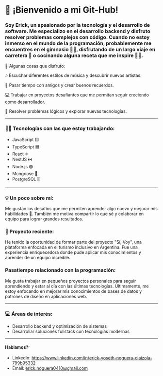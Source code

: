 # 👋  ¡Bienvenido a mi Git-Hub!



### Soy Erick, un apasionado por la tecnología y el desarrollo de software. Me especializo en el desarrollo backend y disfruto resolver problemas complejos con código. Cuando no estoy inmerso en el mundo de la programación, probablemente me encuentres en el gimnasio 🏋️‍♂️, disfrutando de un largo viaje en carretera 🚗 o cocinando alguna receta que me inspire 👨‍🍳.

 🎯 Algunas cosas que disfruto:

 🎶 Escuchar diferentes estilos de música y descubrir nuevos artistas.

 🤝 Pasar tiempo con amigos y crear buenos recuerdos.

 💻 Trabajar en proyectos desafiantes que me permitan seguir creciendo como desarrollador.

 🧠 Resolver problemas lógicos y explorar nuevas tecnologías.
 
--- 

### 👨‍💻 Tecnologías con las que estoy trabajando:

- JavaScript 🟨
- TypeScript 🟦
- React ⚛️ 
- NestJS ⏭️
- Node.js 🟢
- Mongoose 📂
- PostgreSQL 🗄️

--- 

### 💡 Un poco sobre mí:
 Me gustan los desafíos que me permiten aprender algo nuevo y mejorar mis habilidades 💪. También me motiva compartir lo que sé y colaborar en equipo para lograr grandes resultados.  
 

### 🚀 Proyecto reciente:  


 He tenido la oportunidad de formar parte del proyecto "Sí, Voy", una plataforma enfocada en el turismo inclusivo en Argentina. Fue una experiencia enriquecedora donde pude aplicar mis conocimientos y aprender de un equipo increíble.



### Pasatiempo relacionado con la programación:
Me gusta trabajar en pequeños proyectos personales para seguir aprendiendo y estar al día con las últimas tecnologías. Últimamente, me estoy enfocando en mejorar mis conocimientos de bases de datos y patrones de diseño en aplicaciones web.


---

### 💻 Áreas de interés:

- Desarrollo backend y optimización de sistemas
- Desarrollar soluciones fullstack con tecnologías modernas

--- 

#### Hablamos?:
- LinkedIn: https://www.linkedin.com/in/erick-yoseth-noguera-olaizola-799b95332
- Email: erick.noguera0410@gmail.com



